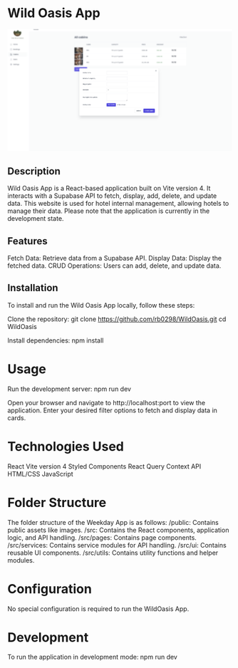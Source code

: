 # Wild Oasis App

![Wild Oasis App Screenshot](/public/wildOasis1.png)

## Description

Wild Oasis App is a React-based application built on Vite version 4. It interacts with a Supabase API to fetch, display, add, delete, and update data. This website is used for hotel internal management, allowing hotels to manage their data. Please note that the application is currently in the development state.

## Features

Fetch Data: Retrieve data from a Supabase API.
Display Data: Display the fetched data.
CRUD Operations: Users can add, delete, and update data.

## Installation

To install and run the Wild Oasis App locally, follow these steps:

Clone the repository:
git clone https://github.com/rb0298/WildOasis.git
cd WildOasis

Install dependencies:
npm install

# Usage

Run the development server:
npm run dev

Open your browser and navigate to http://localhost:port to view the application.
Enter your desired filter options to fetch and display data in cards.

# Technologies Used

React
Vite version 4
Styled Components
React Query
Context API
HTML/CSS
JavaScript

# Folder Structure

The folder structure of the Weekday App is as follows:
/public: Contains public assets like images.
/src: Contains the React components, application logic, and API handling.
/src/pages: Contains page components.
/src/services: Contains service modules for API handling.
/src/ui: Contains reusable UI components.
/src/utils: Contains utility functions and helper modules.

# Configuration

No special configuration is required to run the WildOasis App.

# Development

To run the application in development mode:
npm run dev

